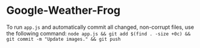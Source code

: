 # Google-Weather-Frog
To run `app.js` and automatically commit all changed, non-corrupt files, use the following command:
`node app.js && git add $(find . -size +0c) && git commit -m "Update images." && git push`